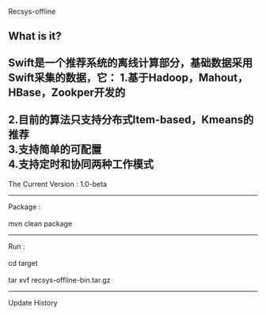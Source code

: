   Recsys-offline

  What is it? <br />  
  Swift是一个推荐系统的离线计算部分，基础数据采用Swift采集的数据，它：
  1.基于Hadoop，Mahout，HBase，Zookper开发的 <br />  
  2.目前的算法只支持分布式Item-based，Kmeans的推荐 <br /> 
  3.支持简单的可配置 <br /> 
  4.支持定时和协同两种工作模式 <br /> 
  -----------

  The Current Version : 1.0-beta

  -----------

  Package : <br />  
  mvn clean package
  
  -----------

  Run : <br />  
  cd target<br />  
  tar xvf recsys-offline-bin.tar.gz<br />  

  
  --------------

  Update History
